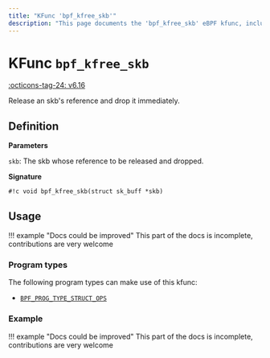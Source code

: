 ```yaml
---
title: "KFunc 'bpf_kfree_skb'"
description: "This page documents the 'bpf_kfree_skb' eBPF kfunc, including its definition, usage, program types that can use it, and examples."
---
```

# KFunc `bpf_kfree_skb`

<!-- [FEATURE_TAG](bpf_kfree_skb) -->
[:octicons-tag-24: v6.16](https://github.com/torvalds/linux/commit/870c28588afa20d786e2c26e8fcc14e2b9a55616)
<!-- [/FEATURE_TAG] -->

Release an skb's reference and drop it immediately.

## Definition

**Parameters**

`skb`: The skb whose reference to be released and dropped.

**Signature**

<!-- [KFUNC_DEF] -->
`#!c void bpf_kfree_skb(struct sk_buff *skb)`
<!-- [/KFUNC_DEF] -->

## Usage

!!! example "Docs could be improved"
    This part of the docs is incomplete, contributions are very welcome

### Program types

The following program types can make use of this kfunc:

<!-- [KFUNC_PROG_REF] -->
- [`BPF_PROG_TYPE_STRUCT_OPS`](../program-type/BPF_PROG_TYPE_STRUCT_OPS.md)
<!-- [/KFUNC_PROG_REF] -->

### Example

!!! example "Docs could be improved"
    This part of the docs is incomplete, contributions are very welcome

